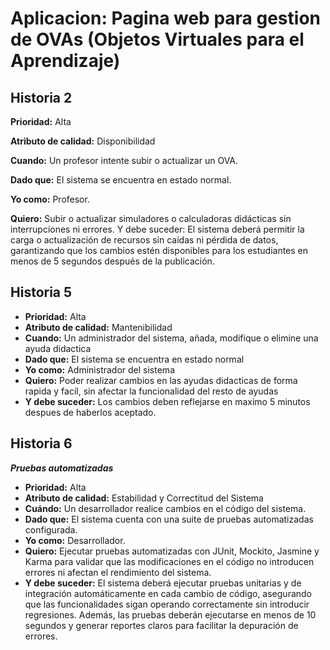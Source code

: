 # Aplicacion: Pagina web para gestion de OVAs (Objetos Virtuales para el Aprendizaje)

## Historia 2

**Prioridad:** Alta

**Atributo de calidad:** Disponibilidad

**Cuando:** Un profesor intente subir o actualizar un OVA.

**Dado que:** El sistema se encuentra en estado normal.

**Yo como:** Profesor.

**Quiero:** Subir o actualizar simuladores o calculadoras didácticas sin interrupciones ni errores.
Y debe suceder: El sistema deberá permitir la carga o actualización de recursos sin caídas ni pérdida de datos, garantizando que los cambios estén disponibles para los estudiantes en menos de 5 segundos después de la publicación.


## Historia 5
- **Prioridad:** Alta
- **Atributo de calidad:** Mantenibilidad
- **Cuando:** Un administrador del sistema, añada, modifique o elimine una ayuda didactica
- **Dado que:** El sistema se encuentra en estado normal
- **Yo como:** Administrador del sistema
- **Quiero:** Poder realizar cambios en las ayudas didacticas de forma rapida y facil, sin afectar la funcionalidad del resto de ayudas
- **Y debe suceder:** Los cambios deben reflejarse en maximo 5 minutos despues de haberlos aceptado.


## Historia 6
***Pruebas automatizadas***
- **Prioridad:** Alta
- **Atributo de calidad:** Estabilidad y Correctitud del Sistema
- **Cuándo:** Un desarrollador realice cambios en el código del sistema.
- **Dado que:** El sistema cuenta con una suite de pruebas automatizadas configurada.
- **Yo como:** Desarrollador.
- **Quiero:** Ejecutar pruebas automatizadas con JUnit, Mockito, Jasmine y Karma para validar que las modificaciones en el código no introducen errores ni afectan el rendimiento del sistema.
- **Y debe suceder:** El sistema deberá ejecutar pruebas unitarias y de integración automáticamente en cada cambio de código, asegurando que las funcionalidades sigan operando correctamente sin introducir regresiones. Además, las pruebas deberán ejecutarse en menos de 10 segundos y generar reportes claros para facilitar la depuración de errores.